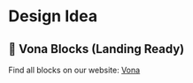 # Design Idea

## 🔧 Vona Blocks (Landing Ready)

Find all blocks on our website: [Vona](https://vona.bit8bytes.com)
